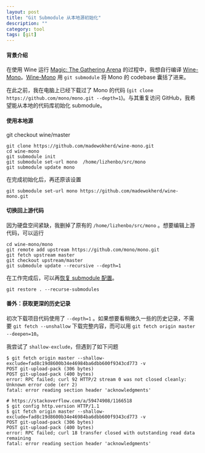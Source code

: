 ```yaml
---
layout: post
title: "Git Submodule 从本地源初始化"
description: ""
category: tool
tags: [git]
---
```


#### 背景介绍
在使用 Wine 运行 [Magic: The Gathering Arena][MTGA] 的过程中，我想自行编译 [Wine-Mono][wmono]。[Wine-Mono][wmono] 用 `git submodule` 将 Mono 的 codebase 囊括了进来。  

在此之前，我在电脑上已经下载过了 Mono 的代码 (`git clone https://github.com/mono/mono.git --depth=1`)。与其重复访问 GitHub，我希望能从本地的代码库初始化 submodule。


#### 使用本地源

git checkout wine/master

```
git clone https://github.com/madewokherd/wine-mono.git
cd wine-mono
git submodule init
git submodule set-url mono  /home/lizhenbo/src/mono
git submodule update mono 
```


在完成初始化后，再还原该设置
```
git submodule set-url mono https://github.com/madewokherd/wine-mono.git
```

#### 切换回上游代码

因为硬盘空间紧缺，我删掉了原有的 `/home/lizhenbo/src/mono` 。想要编辑上游代码，可以运行

```
cd wine-mono/mono
git remote add upstream https://github.com/mono/mono.git
git fetch upstream master 
git checkout upstream/master
git submodule update --recursive --depth=1
```

在工作完成后，可以再[恢复 submodule 配置](https://stackoverflow.com/a/61751340/1166518)。
```
git restore . --recurse-submodules
```

#### 番外：获取更深的历史记录

初次下载项目代码使用了 `--depth=1` 。如果想要看稍微久一些的历史记录，不需要 `git fetch --unshallow` 下载完整内容，而可以用 `git fetch origin master --deepen=10`。
 
我尝试了 `shallow-exclude`，但遇到了如下问题




```
$ git fetch origin master --shallow-exclude=fad8c19d8600b34e46984ba6dbb600f9343cd773 -v
POST git-upload-pack (306 bytes)
POST git-upload-pack (400 bytes)
error: RPC failed; curl 92 HTTP/2 stream 0 was not closed cleanly: Unknown error code (err 2)
fatal: error reading section header 'acknowledgments'

# https://stackoverflow.com/a/59474908/1166518   
$ git config http.version HTTP/1.1
$ git fetch origin master --shallow-exclude=fad8c19d8600b34e46984ba6dbb600f9343cd773 -v
POST git-upload-pack (306 bytes)
POST git-upload-pack (400 bytes)
error: RPC failed; curl 18 transfer closed with outstanding read data remaining
fatal: error reading section header 'acknowledgments'
```
	

 

[MTGA]: https://appdb.winehq.org/objectManager.php?sClass=version&iId=37229
[wmono]: https://github.com/madewokherd/wine-mono
